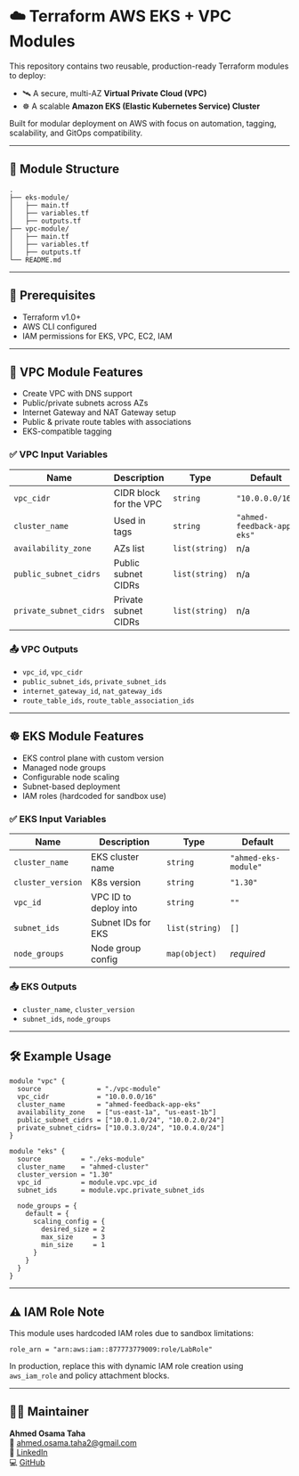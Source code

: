 # ☁️ Terraform AWS EKS + VPC Modules

This repository contains two reusable, production-ready Terraform modules to deploy:
- 🛰️ A secure, multi-AZ **Virtual Private Cloud (VPC)**
- ☸️ A scalable **Amazon EKS (Elastic Kubernetes Service) Cluster**

Built for modular deployment on AWS with focus on automation, tagging, scalability, and GitOps compatibility.

---

## 📁 Module Structure

```
.
├── eks-module/
│   ├── main.tf
│   ├── variables.tf
│   ├── outputs.tf
├── vpc-module/
│   ├── main.tf
│   ├── variables.tf
│   ├── outputs.tf
└── README.md
```

---

## 🚀 Prerequisites

- Terraform v1.0+
- AWS CLI configured
- IAM permissions for EKS, VPC, EC2, IAM

---

## 🔧 VPC Module Features

- Create VPC with DNS support
- Public/private subnets across AZs
- Internet Gateway and NAT Gateway setup
- Public & private route tables with associations
- EKS-compatible tagging

### ✅ VPC Input Variables

| Name | Description | Type | Default |
|------|-------------|------|---------|
| `vpc_cidr` | CIDR block for the VPC | `string` | `"10.0.0.0/16"` |
| `cluster_name` | Used in tags | `string` | `"ahmed-feedback-app-eks"` |
| `availability_zone` | AZs list | `list(string)` | n/a |
| `public_subnet_cidrs` | Public subnet CIDRs | `list(string)` | n/a |
| `private_subnet_cidrs` | Private subnet CIDRs | `list(string)` | n/a |

### 📤 VPC Outputs

- `vpc_id`, `vpc_cidr`
- `public_subnet_ids`, `private_subnet_ids`
- `internet_gateway_id`, `nat_gateway_ids`
- `route_table_ids`, `route_table_association_ids`

---

## ☸️ EKS Module Features

- EKS control plane with custom version
- Managed node groups
- Configurable node scaling
- Subnet-based deployment
- IAM roles (hardcoded for sandbox use)

### ✅ EKS Input Variables

| Name | Description | Type | Default |
|------|-------------|------|---------|
| `cluster_name` | EKS cluster name | `string` | `"ahmed-eks-module"` |
| `cluster_version` | K8s version | `string` | `"1.30"` |
| `vpc_id` | VPC ID to deploy into | `string` | `""` |
| `subnet_ids` | Subnet IDs for EKS | `list(string)` | `[]` |
| `node_groups` | Node group config | `map(object)` | _required_ |

### 📤 EKS Outputs

- `cluster_name`, `cluster_version`
- `subnet_ids`, `node_groups`

---

## 🛠 Example Usage

```hcl
module "vpc" {
  source              = "./vpc-module"
  vpc_cidr            = "10.0.0.0/16"
  cluster_name        = "ahmed-feedback-app-eks"
  availability_zone   = ["us-east-1a", "us-east-1b"]
  public_subnet_cidrs = ["10.0.1.0/24", "10.0.2.0/24"]
  private_subnet_cidrs= ["10.0.3.0/24", "10.0.4.0/24"]
}

module "eks" {
  source          = "./eks-module"
  cluster_name    = "ahmed-cluster"
  cluster_version = "1.30"
  vpc_id          = module.vpc.vpc_id
  subnet_ids      = module.vpc.private_subnet_ids

  node_groups = {
    default = {
      scaling_config = {
        desired_size = 2
        max_size     = 3
        min_size     = 1
      }
    }
  }
}
```

---

## ⚠️ IAM Role Note

This module uses hardcoded IAM roles due to sandbox limitations:

```hcl
role_arn = "arn:aws:iam::877773779009:role/LabRole"
```

In production, replace this with dynamic IAM role creation using `aws_iam_role` and policy attachment blocks.

---

## 👨‍💻 Maintainer

**Ahmed Osama Taha**  
📧 ahmed.osama.taha2@gmail.com  
🔗 [LinkedIn](https://www.linkedin.com/in/ahmedosamataha)  
💻 [GitHub](https://github.com/Ahmed-Osama-Taha)
